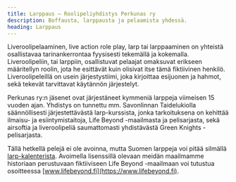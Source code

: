 ```yaml
---
title: Larppaus – Roolipeliyhdistys Perkunas ry
description: Boffausta, larppausta ja pelaamista yhdessä.
heading: Larppaus
---
```

Liveroolipelaaminen, live action role play, larp tai larppaaminen on yhteistä osallistavaa tarinankerrontaa fyysisesti tekemällä ja kokemalla. Liveroolipeliin, tai larppiin, osallistuvat pelaajat omaksuvat erikseen määritellyn roolin, jota he esittävät kuin olisivat itse tämä fiktiivinen henkilö. Liveroolipeleillä on usein järjestystiimi, joka kirjoittaa esijuonen ja hahmot‚ sekä tekevät tarvittavat käytännön järjestelyt.

Perkunas ry:n jäsenet ovat järjestäneet kymmeniä larppeja viimeisen 15 vuoden ajan. Yhdistys on tunnettu mm. Savonlinnan Taidelukiolla säännöllisesti järjestettävästä larp-kurssista, jonka tarkoituksena on kehittää ilmaisu- ja esiintymistaitoja, Life Beyond -maailmasta ja pelisarjasta, sekä airsoftia ja liveroolipeliä saumattomasti yhdistävästä Green Knights -pelisarjasta.

Tällä hetkellä pelejä ei ole avoinna, mutta Suomen larppeja voi pitää silmällä [larp-kalenterista](http://kalenteri.larp.fi/). Avoimella lisenssillä olevaan meidän maailmamme historiaan perustuvaan fiktiiviseen Life Beyond -maailmaan voi tutustua osoitteessa [www.lifebeyond.fi](https://www.lifebeyond.fi).